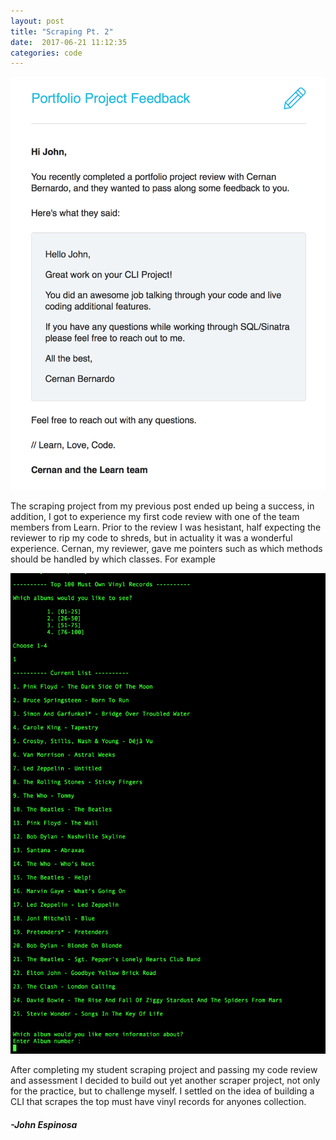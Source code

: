 ```yaml
---
layout: post
title: "Scraping Pt. 2"
date:  2017-06-21 11:12:35
categories: code
---
```


![Scraper Assessment](/img/CodeReviewSS.png)

The scraping project from my previous post ended up being a success, in addition, I got to experience my first code review with one of the team members from Learn. Prior to the review I was hesistant, half expecting the reviewer to rip my code to shreds, but in actuality it was a wonderful experience. Cernan, my reviewer, gave me pointers such as which methods should be handled by which classes. For example 

![Top Vinyls](/img/TopVinylsSS.png)

After completing my student scraping project and passing my code review and assessment I decided to build out yet another scraper project, not only for the practice, but to challenge myself. I settled on the idea of building a CLI that scrapes the top must have vinyl records for anyones collection. 

#### _-John Espinosa_  